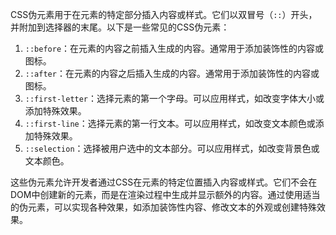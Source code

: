 CSS伪元素用于在元素的特定部分插入内容或样式。它们以双冒号（`::`）开头，并附加到选择器的末尾。以下是一些常见的CSS伪元素：

1. `::before`：在元素的内容之前插入生成的内容。通常用于添加装饰性的内容或图标。
2. `::after`：在元素的内容之后插入生成的内容。通常用于添加装饰性的内容或图标。
3. `::first-letter`：选择元素的第一个字母。可以应用样式，如改变字体大小或添加特殊效果。
4. `::first-line`：选择元素的第一行文本。可以应用样式，如改变文本颜色或添加特殊效果。
5. `::selection`：选择被用户选中的文本部分。可以应用样式，如改变背景色或文本颜色。

这些伪元素允许开发者通过CSS在元素的特定位置插入内容或样式。它们不会在DOM中创建新的元素，而是在渲染过程中生成并显示额外的内容。通过使用适当的伪元素，可以实现各种效果，如添加装饰性内容、修改文本的外观或创建特殊效果。